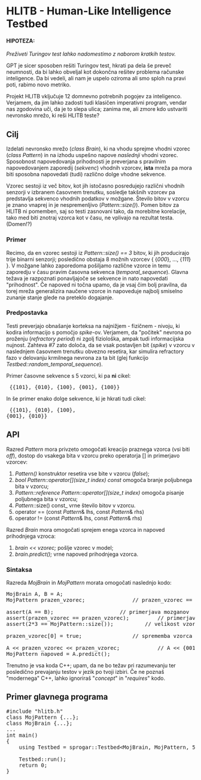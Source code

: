 # HLITB - Human-Like Intelligence Testbed

#### HIPOTEZA:
  _Preživeti Turingov test lahko nadomestimo z naborom kratkih testov._

GPT je sicer sposoben rešiti Turingov test, hkrati pa dela še preveč neumnosti, da bi lahko obveljal kot dokončna rešitev problema računske inteligence. Da bi vedeli, ali nam je uspelo oziroma ali smo sploh na pravi poti, rabimo novo metriko. 

Projekt HLITB vključuje 12 domnevno potrebnih pogojev za inteligenco. Verjamem, da jim lahko zadosti tudi klasičen imperativni program, vendar nas zgodovina uči, da je to slepa ulica; zanima me, ali zmore kdo ustvariti nevronsko mrežo, ki reši HLITB teste?


## Cilj
Izdelati nevronsko mrežo (_class Brain_), ki na vhodu sprejme vhodni vzorec (_class Pattern_) in na izhodu uspešno napove *naslednji* vhodni vzorec. Sposobnost napovedovanja prihodnosti je preverjana s pravilnim napovedovanjem zaporedij (_sekvenc_) vhodnih vzorcev, **ista** mreža pa mora biti sposobna napovedati (tudi) različno dolge vhodne sekvence. 

Vzorec sestoji iz več bitov, kot jih istočasno posredujejo različni vhodnih senzorji v izbranem časovnem trenutku, sosledje takšnih vzorcev pa predstavlja sekvenco vhodnih podatkov v možgane. Število bitov v vzorcu je znano vnaprej in je nespremenljivo (_Pattern::size()_). Pomen bitov za HLITB ni pomemben, saj so testi zasnovani tako, da morebitne korelacije, tako med biti znotraj vzorca kot v času, ne vplivajo na rezultat testa. (Domen!?)

### Primer
Recimo, da en vzorec sestoji iz _Pattern::size() == 3_ bitov, ki jih producirajo trije binarni senzorji; posledično obstaja 8 možnih vzorcev { {_000_}, ..., {_111_} }. V možgane lahko zaporedoma pošiljamo različne vzorce in temu zaporedju v času pravim časovna sekvenca (_temporal_sequence_). Glavna težava je razpoznati ponavljajoče se sekvence in nato napovedati "prihodnost". Če napoved ni točna upamo, da je vsaj čim bolj pravilna, da torej mreža generalizira naučene vzorce in napoveduje najbolj smiselno zunanje stanje glede na preteklo dogajanje.

### Predpostavka
Testi preverjajo obnašanje korteksa na najnižjem - fizičnem - nivoju, ki kodira informacijo s pomočjo _spike_-ov. Verjamem, da "počitek" nevrona po proženju (_refractory period_) ni zgolj fiziološka, ampak tudi informacijska nujnost. Zahteva #7 zato določa, da se vsak postavljen bit (_spike_) v vzorcu v naslednjem časovnem trenutku obvezno resetira, kar simulira refractory fazo v delovanju krmilnega nevrona za ta bit (glej funkcijo _Testbed::random_temporal_sequence_).

Primer časovne sekvence s 5 vzorci, ki pa **ni** cikel: <pre> {{101}, {010}, {100}, {001}, {100}} </pre>
In še primer enako dolge sekvence, ki je hkrati tudi cikel: <pre> {{101}, {010}, {100}, {001}, {010}} </pre>

## API
Razred _Pattern_ mora privzeto omogočati kreacijo praznega vzorca (vsi biti _off_), dostop do vsakega bita v vzorcu preko operatorja [] in primerjavo vzorcev:
1. _Pattern()_ konstruktor resetira vse bite v vzorcu (_false_);
2. _bool Pattern::operator[](size_t index) const_ omogoča branje poljubnega bita v vzorcu;
3. _Pattern::reference Pattern::operator[](size_t index)_ omogoča pisanje poljubnega bita v vzorcu;
4. _Pattern_::size() const_ vrne število bitov v vzorcu.
5. operator == (const _Pattern_& lhs, const _Pattern_& rhs)
6. operator != (const _Pattern_& lhs, const _Pattern_& rhs)

Razred _Brain_ mora omogočati sprejem enega vzorca in napoved prihodnjega vzroca:
1. _brain << vzorec;_ pošlje vzorec v model;
2. _brain.predict();_ vrne napoved prihodnjega vzorca.




### Sintaksa

Razreda _MojBrain_ in _MojPattern_ morata omogočati naslednjo kodo:
<pre>
MojBrain A, B = A;
MojPattern prazen_vzorec;				// prazen_vzorec == {000}
	
assert(A == B);						// primerjava mozganov
assert(prazen_vzorec == prazen_vzorec);			// primerjava vzorcev
assert(2*3 == MojPattern::size());			// velikost vzorca v primeru video 2x3

prazen_vzorec[0] = true;				// sprememba vzorca {000} -> {001}

A << prazen_vzorec << prazen_vzorec;			// A << {001} << {001};
MojPattern napoved = A.predict();
</pre>

Trenutno je vsa koda C++; upam, da ne bo težav pri razumevanju ter posledično prevajanju testov v jezik po tvoji izbiri. Če ne poznaš "modernega" C++, lahko ignoriraš "_concept_" in "_requires_" kodo.


## Primer glavnega programa

<pre>
#include "hlitb.h"
class MojPattern {...};
class MojBrain {...};
...
int main()
{
	using Testbed = sprogar::Testbed&lt;MojBrain, MojPattern, 500/*SimulatedInfinity*/&gt;;
	
	Testbed::run();
	return 0;
}
</pre>


